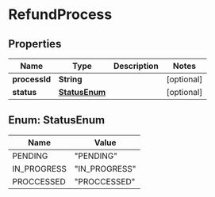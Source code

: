 # RefundProcess

## Properties
Name | Type | Description | Notes
------------ | ------------- | ------------- | -------------
**processId** | **String** |  |  [optional]
**status** | [**StatusEnum**](#StatusEnum) |  |  [optional]

<a name="StatusEnum"></a>
## Enum: StatusEnum
Name | Value
---- | -----
PENDING | &quot;PENDING&quot;
IN_PROGRESS | &quot;IN_PROGRESS&quot;
PROCCESSED | &quot;PROCCESSED&quot;

